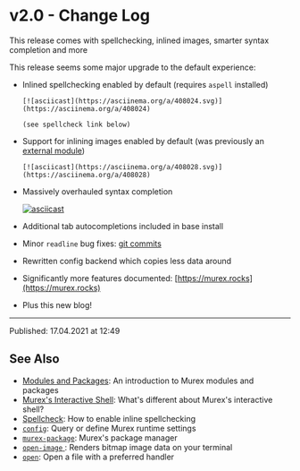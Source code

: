 # v2.0 - Change Log

This release comes with spellchecking, inlined images, smarter syntax completion and more

This release seems some major upgrade to the default experience:

* Inlined spellchecking enabled by default (requires `aspell` installed)
  
      [![asciicast](https://asciinema.org/a/408024.svg)](https://asciinema.org/a/408024)
      
      (see spellcheck link below)

* Support for inlining images enabled by default (was previously an [external
  module](https://github.com/lmorg/murex-module-open-image))
  
      [![asciicast](https://asciinema.org/a/408028.svg)](https://asciinema.org/a/408028)

* Massively overhauled syntax completion
  
    [![asciicast](https://asciinema.org/a/408029.svg)](https://asciinema.org/a/408029)

* Additional tab autocompletions included in base install

* Minor `readline` bug fixes: [git commits](https://github.com/lmorg/murex/pull/312/commits/5064cf418f768d2ba4a6bbc7c74e46629ef3b5f3)

* Rewritten config backend which copies less data around

* Significantly more features documented: [https://murex.rocks](https://murex.rocks)

* Plus this new blog!

<hr>

Published: 17.04.2021 at 12:49

## See Also

* [Modules and Packages](../user-guide/modules.md):
  An introduction to Murex modules and packages
* [Murex's Interactive Shell](../user-guide/interactive-shell.md):
  What's different about Murex's interactive shell?
* [Spellcheck](../user-guide/spellcheck.md):
  How to enable inline spellchecking
* [`config`](../commands/config.md):
  Query or define Murex runtime settings
* [`murex-package`](../commands/murex-package.md):
  Murex's package manager
* [`open-image` ](../commands/open-image.md):
  Renders bitmap image data on your terminal
* [`open`](../commands/open.md):
  Open a file with a preferred handler